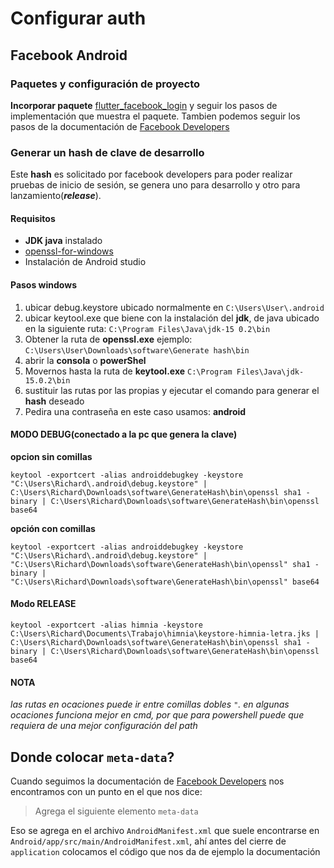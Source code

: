 # Configurar auth
## Facebook Android

### Paquetes y configuración de proyecto

**Incorporar paquete** [flutter_facebook_login][1] y seguir los pasos de implementación que muestra el paquete. Tambien podemos seguir los pasos de la documentación de [Facebook Developers][2]

### Generar un hash de clave de desarrollo
Este **hash** es solicitado por facebook developers para poder realizar pruebas de inicio de sesión, se genera uno para desarrollo y otro para lanzamiento(***release***).
#### Requisitos
* **JDK java** instalado
* [openssl-for-windows][3]
* Instalación de Android studio

#### Pasos windows
1. ubicar debug.keystore ubicado normalmente en ``C:\Users\User\.android`` 
2. ubicar keytool.exe que biene con la instalación del **jdk**, de java ubicado en la siguiente ruta: ``C:\Program Files\Java\jdk-15 0.2\bin``
3. Obtener la ruta de **openssl.exe** ejemplo: ``C:\Users\User\Downloads\software\Generate hash\bin``
4. abrir la **consola** o **powerShel**
5. Movernos hasta la ruta de **keytool.exe** ``C:\Program Files\Java\jdk-15.0.2\bin``
6. sustituir las rutas por las propias y ejecutar el comando para generar el **hash** deseado
7. Pedira una contraseña en este caso usamos: **android**

#### MODO DEBUG(conectado a la pc que genera la clave)      
**opcion sin comillas**

``keytool -exportcert -alias androiddebugkey -keystore "C:\Users\Richard\.android\debug.keystore" | C:\Users\Richard\Downloads\software\GenerateHash\bin\openssl sha1 -binary | C:\Users\Richard\Downloads\software\GenerateHash\bin\openssl base64``

**opción con comillas**

`keytool -exportcert -alias androiddebugkey -keystore "C:\Users\Richard\.android\debug.keystore" | "C:\Users\Richard\Downloads\software\GenerateHash\bin\openssl" sha1 -binary | "C:\Users\Richard\Downloads\software\GenerateHash\bin\openssl" base64`

      
#### Modo RELEASE
      
`keytool -exportcert -alias himnia -keystore C:\Users\Richard\Documents\Trabajo\himnia\keystore-himnia-letra.jks | C:\Users\Richard\Downloads\software\GenerateHash\bin\openssl sha1 -binary | C:\Users\Richard\Downloads\software\GenerateHash\bin\openssl base64`

#### NOTA
*las rutas en ocaciones puede ir entre comillas dobles `"`.
en algunas ocaciones funciona mejor en cmd, por que para powershell puede que requiera de una mejor
configuración del path*

## Donde colocar `meta-data`?
Cuando seguimos la documentación de [Facebook Developers][2] nos encontramos con un punto en el que nos dice:
> Agrega el siguiente elemento `meta-data`

Eso se agrega en el archivo `AndroidManifest.xml` que suele encontrarse en `Android/app/src/main/AndroidManifest.xml`, ahí antes del cierre de `application` colocamos el código que nos da de ejemplo la documentación

[1]: https://pub.dev/packages/flutter_facebook_login
[2]: https://developers.facebook.com/docs/facebook-login?locale=es_ES
[3]: https://code.google.com/archive/p/openssl-for-windows/downloads